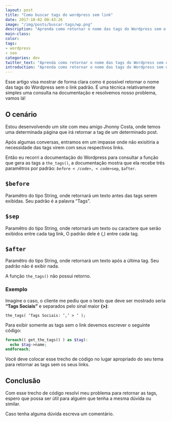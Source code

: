 ```yaml
---
layout: post
title: "Como buscar tags do wordpress sem link"
date: 2017-10-02 00:43:26
image: "/img/posts/buscar-tags/wp.png"
description: "Aprenda como retornar o nome das tags do Wordpress sem o link padrão"
main-class:
color:
tags:
- wordpress
- seo
categories: dev
twitter_text: "Aprenda como retornar o nome das tags do Wordpress sem o link padrão"
introduction: "Aprenda como retornar o nome das tags do Wordpress sem o link padrão"
---
```


Esse artigo visa mostrar de forma clara como é possível retornar o nome das tags do Wordpress sem o link padrão. É uma técnica relativamente simples uma consulta na documentação e resolvemos nosso problema, vamos lá!

## O cenário

Estou desenvolvendo um site com meu amigo Jhonny Costa, onde temos uma determinada página que irá retornar a tag de um determinado post.

Após algumas conversas, entramos em um impasse onde não exisitiria a necessidade das tags virem com seus respectivos links.

Então eu recorri a documentação do Wordpress para consultar a função que gera as tags a <code>the_tags()</code>, a documentação mostra que ela recebe três paramêtros por padrão: <code>$before</code>, <code>$sep</code>, <code>$after</code>.

## <code>$before</code>
Paramêtro do tipo String, onde retornará um texto antes das tags serem exibidas. Seu padrão é a palavra “Tags”.

## <code>$sep</code>
Paramêtro do tipo String, onde retornará um texto ou caractere que serão exibidos entre cada tag link, O padrão dele é (,) entre cada tag.

## <code>$after</code>
Paramêtro do tipo String, onde retornará um texto após a última tag. Seu padrão não é exibir nada.

A função <code>the_tags()</code> não possui retorno.

### Exemplo

Imagine o caso, o cliente me pediu que o texto que deve ser mostrado seria **“Tags Sociais”** e separados pelo sinal maior **(>)**:

<code>the_tags( ‘Tags Sociais: ‘,’ > ‘ );</code>

Para exibir somente as tags sem o link devemos escrever o seguinte código:

```php
foreach(( get_the_tags() ) as $tag): 
  echo $tag->name;
endforeach;
```

Você deve colocar esse trecho de código no lugar apropriado do seu tema para retornar as tags sem os seus links.

## Conclusão

Com esse trecho de código resolvi meu problema para retornar as tags, espero que possa ser útil para alguém que tenha a mesma dúvida ou similar.

Caso tenha alguma dúvida escreva um comentário.

